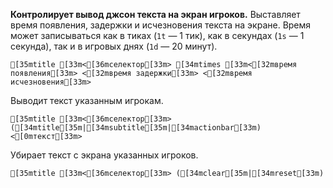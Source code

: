 **Контролирует вывод джсон текста на экран игроков.**
Выставляет время появления, задержки и исчезновения текста на экране. Время может записываться как в тиках (`1t` — 1 тик), как в секундах (`1s` — 1 секунда), так и в игровых днях (`1d` — 20 минут).
```ansi
[35mtitle [33m<[36mселектор[33m> [34mtimes [33m<[32mвремя появления[33m> <[32mвремя задержки[33m> <[32mвремя исчезновения[33m>
```
Выводит текст указанным игрокам.
```ansi
[35mtitle [33m<[36mселектор[33m> ([34mtitle[35m|[34msubtitle[35m|[34mactionbar[33m) <[0mтекст[33m>
```
Убирает текст с экрана указанных игроков.
```ansi
[35mtitle [33m<[36mселектор[33m> ([34mclear[35m|[34mreset[33m)
```
